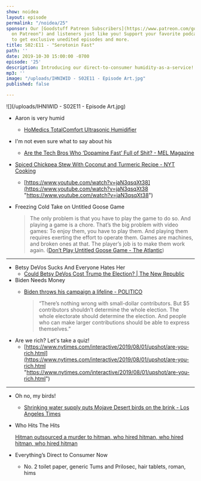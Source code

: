 ```yaml
---
show: noidea
layout: episode
permalink: "/noidea/25"
sponsor: Our [Goodstuff Patreon Subscribers](https://www.patreon.com/goodstuff "Goodstuff
  on Patreon") and listeners just like you! Support your favorite podcasts directly
  to get exclusive unedited episodes and more.
title: S02:E11 - "Serotonin Fast"
path: ''
date: 2019-10-30 15:00:00 -0700
episode: '25'
description: Introducing our direct-to-consumer humidity-as-a-service!
mp3: ''
image: "/uploads/IHNIWID - S02E11 - Episode Art.jpg"
published: false

---
```

![](/uploads/IHNIWID - S02E11 - Episode Art.jpg)

* Aaron is very humid
  * [HoMedics TotalComfort Ultrasonic Humidifier](https://www.costco.com/homedics-totalcomfort-ultrasonic-humidifier.product.100507132.html)
* I'm not even sure what to say about his
  * [Are the Tech Bros Who ‘Dopamine Fast’ Full of Shit? - MEL Magazine](https://melmagazine.com/en-us/story/are-the-tech-bros-who-dopamine-fast-full-of-shit)
* [Spiced Chickpea Stew With Coconut and Turmeric Recipe - NYT Cooking](https://cooking.nytimes.com/recipes/1019772-spiced-chickpea-stew-with-coconut-and-turmeric)
  * [https://www.youtube.com/watch?v=jaN3qsqXt38](https://www.youtube.com/watch?v=jaN3qsqXt38 "https://www.youtube.com/watch?v=jaN3qsqXt38")
* Freezing Cold Take on Untitled Goose Game

  > The only problem is that you have to play the game to do so. And playing a game is a chore. That’s the big problem with video games: To enjoy them, you have to play them. And playing them requires exerting the effort to operate them. Games are machines, and broken ones at that. The player’s job is to make them work again. ([Don’t Play Untitled Goose Game - The Atlantic](https://www.theatlantic.com/technology/archive/2019/10/dont-play-the-goose-game/600472/))

***

* Betsy DeVos Sucks And Everyone Hates Her
  * [Could Betsy DeVos Cost Trump the Election? | The New Republic](https://newrepublic.com/article/155292/betsy-devos-cost-trump-election)
* Biden Needs Money
  * [Biden throws his campaign a lifeline - POLITICO](https://www.politico.com/news/2019/10/25/joe-biden-super-pac-fundraising-058022)

    > “There’s nothing wrong with small-dollar contributors. But $5 contributors shouldn’t determine the whole election. The whole electorate should determine the election. And people who can make larger contributions should be able to express themselves.”
* Are we rich? Let's take a quiz!
  * [https://www.nytimes.com/interactive/2019/08/01/upshot/are-you-rich.html](https://www.nytimes.com/interactive/2019/08/01/upshot/are-you-rich.html "https://www.nytimes.com/interactive/2019/08/01/upshot/are-you-rich.html")

***

* Oh no, my birds!
  * [Shrinking water supply puts Mojave Desert birds on the brink - Los Angeles Times](https://www.latimes.com/environment/story/2019-10-04/global-warming-mojave-desert-birds-water)
* Who Hits The Hits

  [Hitman outsourced a murder to hitman, who hired hitman, who hired hitman, who hired hitman](https://www.usatoday.com/story/news/world/2019/10/25/chinese-developer-five-hitmen-sentenced-after-failed-murder-outsource/4094899002/)
* Everything’s Direct to Consumer Now
  * No. 2 toilet paper, generic Tums and Prilosec, hair tablets, roman, hims